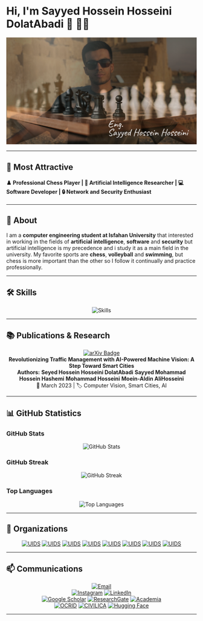 # Hi, I'm Sayyed Hossein Hosseini DolatAbadi 👋 🧑‍💻

![Personal Image](https://github.com/Sayed-Hossein-Hosseini/Sayed-Hossein-Hosseini/blob/master/Personal.png) 

---

## **🌟 Most Attractive**

#### **♟️ Professional Chess Player | 🤖 Artificial Intelligence Researcher | 💻 Software Developer | 🔒 Network and Security Enthusiast**  

---

## **📌 About**
<p>I am a <b>computer engineering student at Isfahan University</b> that interested in working in the fields of
       <b>artificial intelligence</b>, <b>software</b> and <b>security</b>
       but artificial intelligence is my precedence and i study it as a main field in the university.
       My favorite sports are
       <b>chess</b>, <b>volleyball</b> and <b>swimming</b>,
       but chess is more important than the other so I follow it continually and practice professionally.</p>

---

## **🛠 Skills**

<div align="center">

![Skills](https://skillicons.dev/icons?i=github,git,ai,pytorch,tensorflow,opencv,sklearn,regex,linux,md,arduino,mysql,python,java,cpp,c,vscode,idea,pycharm,html,css,js,linkedin)

</div>

---

## **📚 Publications & Research**

<div align="center">

[![arXiv Badge](https://img.shields.io/badge/arXiv-2303.02967-b31b1b?style=for-the-badge&logo=arxiv&logoColor=white)](https://arxiv.org/abs/2303.02967)  
**Revolutionizing Traffic Management with AI-Powered Machine Vision: A Step Toward Smart Cities**  
**Authors:**
**Seyed Hossein Hosseini DolatAbadi**
**Sayyed Mohammad Hossein Hashemi**
**Mohammad Hosseini**
**Moein-Aldin AliHosseini**<br>
📅 March 2023 | 🏷️ Computer Vision, Smart Cities, AI  

</div>

---

## **📊 GitHub Statistics**

### **GitHub Stats**

<div align="center">
       
![GitHub Stats](https://github-readme-stats.vercel.app/api?username=Sayed-Hossein-Hosseini&show_icons=true&theme=radical)

</div>

### **GitHub Streak**

<div align="center">

![GitHub Streak](https://github-readme-streak-stats.herokuapp.com/?user=Sayed-Hossein-Hosseini&theme=tokyonight)

</div>

### **Top Languages**

<div align="center">

![Top Languages](https://github-readme-stats.vercel.app/api/top-langs/?username=Sayed-Hossein-Hosseini&layout=compact&theme=radical)

</div>

---

## **🏢 Organizations**

<div align="center">
       
[![UIDS](https://img.shields.io/badge/UIDS4011--01-pink?style=for-the-badge&logo=github&logoColor=white)](https://github.com/UIDS4011-01)
[![UIDS](https://img.shields.io/badge/losgorriones-purple?style=for-the-badge&logo=github&logoColor=white)](https://github.com/losgorriones)
[![UIDS](https://img.shields.io/badge/UIAI--4021-orange?style=for-the-badge&logo=github&logoColor=white)](https://github.com/UIAI-4021)
[![UIDS](https://img.shields.io/badge/UIAD4022--01-green?style=for-the-badge&logo=github&logoColor=white)](https://github.com/UIAD4022-01)
[![UIDS](https://img.shields.io/badge/UIAD4022--03-yellow?style=for-the-badge&logo=github&logoColor=white)](https://github.com/UIAD4022-03)
[![UIDS](https://img.shields.io/badge/UIDS4031-red?style=for-the-badge&logo=github&logoColor=white)](https://github.com/UIDS4031)
[![UIDS](https://img.shields.io/badge/AITC--trafic--density-blue?style=for-the-badge&logo=github&logoColor=white)](https://github.com/AITC-trafic-density)
[![UIDS](https://img.shields.io/badge/UIENS4032-gold?style=for-the-badge&logo=github&logoColor=white)](https://github.com/UIENS4032)
       
</div>

---

## **📫 Communications**

<div align="center">

[![Email](https://img.shields.io/badge/Email-Send_Message-D14836?style=for-the-badge&logo=gmail&logoColor=red)](mailto:S.Hossein.Hosseini1381@gmail.com)  
[![Instagram](https://img.shields.io/badge/Instagram-My_Profile-E4405F?style=for-the-badge&logo=instagram&logoColor=white)](https://instagram.com/hossein_programmer)
[![LinkedIn](https://img.shields.io/badge/LinkedIn-My_Profile-blue?style=for-the-badge&logo=linkedin&logoColor=white)](https://www.linkedin.com/in/hossein-programmer)   
[![Google Scholar](https://img.shields.io/badge/Google_Scholar-My_Profile-gold?style=for-the-badge&logo=google-scholar&logoColor=white)](https://scholar.google.com/citations?user=lDlEqDoAAAAJ&hl=en)
[![ResearchGate](https://img.shields.io/badge/ResearchGate-My_Profile-green?style=for-the-badge&logo=researchgate&logoColor=white)](https://www.researchgate.net/profile/Seyed-Hossein-Hosseini-Dolatabadi)
[![Academia](https://img.shields.io/badge/Academia.edu-My_Profile-yellow?style=for-the-badge&logo=academia&logoColor=white)](https://ui-ir.academia.edu/SeyedHosseinHosseiniDolatAbadi)  
[![OCRID](https://img.shields.io/badge/OCRID-My_Profile-pink?style=for-the-badge&logo=generic&logoColor=white)](https://orcid.org/0009-0005-1955-8615) 
[![CIVILICA](https://img.shields.io/badge/CIVILICA-My_Profile-purple?style=for-the-badge&logo=bookstack&logoColor=white)](https://civilica.com/search/paper/n-Seyed_Hossein_Hosseini_DolatAbadi)
[![Hugging Face](https://img.shields.io/badge/HuggingFace-My_Profile-FF6F20?style=for-the-badge&logo=huggingface&logoColor=yellow)](https://huggingface.co/Hossein-Programmer)  

</div>

---

<!--
**Sayed-Hossein-Hosseini/Sayed-Hossein-Hosseini** is a ✨ _special_ ✨ repository because its `README.md` (this file) appears on your GitHub profile.

Here are some ideas to get you started:

- 🔭 I’m currently working on ...
- 🌱 I’m currently learning ...
- 👯 I’m looking to collaborate on ...
- 🤔 I’m looking for help with ...
- 💬 Ask me about ...
- 📫 How to reach me: ...
- 😄 Pronouns: ...
- ⚡ Fun fact: ...
-->

